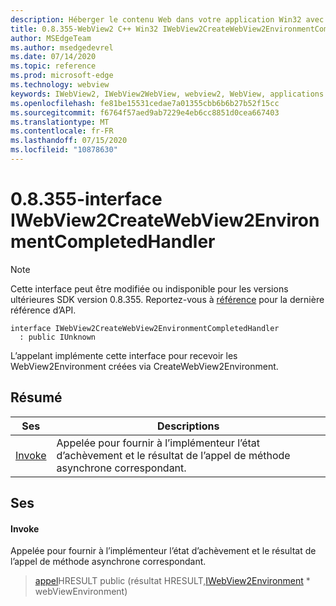 ```yaml
---
description: Héberger le contenu Web dans votre application Win32 avec le contrôle Microsoft Edge WebView2
title: 0.8.355-WebView2 C++ Win32 IWebView2CreateWebView2EnvironmentCompletedHandler
author: MSEdgeTeam
ms.author: msedgedevrel
ms.date: 07/14/2020
ms.topic: reference
ms.prod: microsoft-edge
ms.technology: webview
keywords: IWebView2, IWebView2WebView, webview2, WebView, applications Win32, Win32, Edge
ms.openlocfilehash: fe81be15531cedae7a01355cbb6b6b27b52f15cc
ms.sourcegitcommit: f6764f57aed9ab7229e4eb6cc8851d0cea667403
ms.translationtype: MT
ms.contentlocale: fr-FR
ms.lasthandoff: 07/15/2020
ms.locfileid: "10878630"
---
```

# 0.8.355-interface IWebView2CreateWebView2EnvironmentCompletedHandler 

> [!NOTE]
> Cette interface peut être modifiée ou indisponible pour les versions ultérieures SDK version 0.8.355. Reportez-vous à [référence](../../../webview2-api-reference.md) pour la dernière référence d’API.

```
interface IWebView2CreateWebView2EnvironmentCompletedHandler
  : public IUnknown
```

L’appelant implémente cette interface pour recevoir les WebView2Environment créées via CreateWebView2Environment.

## Résumé

 Ses                        | Descriptions
--------------------------------|---------------------------------------------
[Invoke](#invoke) | Appelée pour fournir à l’implémenteur l’état d’achèvement et le résultat de l’appel de méthode asynchrone correspondant.

## Ses

#### Invoke 

Appelée pour fournir à l’implémenteur l’état d’achèvement et le résultat de l’appel de méthode asynchrone correspondant.

> [appel](#invoke)HRESULT public (résultat HRESULT,[IWebView2Environment](IWebView2Environment.md) * webViewEnvironment)

